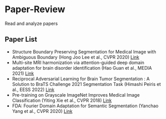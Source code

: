 # Paper-Review
Read and analyze papers

## Paper List
- Structure Boundary Preserving Segmentation for Medical Image with Ambiguous Boundary (Hong Joo Lee et al., CVPR 2020) <a href="https://openaccess.thecvf.com/content_CVPR_2020/papers/Lee_Structure_Boundary_Preserving_Segmentation_for_Medical_Image_With_Ambiguous_Boundary_CVPR_2020_paper.pdf">Link</a>
- Multi-site MRI harmonization via attention-guided deep domain adaptation for brain disorder identification (Hao Guan et al., MEDIA 2021) <a href="https://mingxia.web.unc.edu/wp-content/uploads/sites/12411/2021/11/end-to-end-MRI-harmonization_MedIA2021.pdf">Link</a>
- Reciprocal Adversarial Learning for Brain Tumor Segmentation : A Solution to BraTS Challenge 2021 Segmentation Task (Himashi Peiris et al., EESS 2022) <a href="https://arxiv.org/pdf/2201.03777.pdf">Link</a>
- Pre-training on Grayscale ImageNet Improves Medical Image Classification (Yiting Xie et al., CVPR 2018) <a href="https://openaccess.thecvf.com/content_ECCVW_2018/papers/11134/Xie_Pre-training_on_Grayscale_ImageNet_Improves_Medical_Image_Classification_ECCVW_2018_paper.pdf">Link</a>
- FDA: Fourier Domain Adaptation for Semantic Segmentation (Yanchao Yang et al., CVPR 2020) <a href="https://openaccess.thecvf.com/content_CVPR_2020/papers/Yang_FDA_Fourier_Domain_Adaptation_for_Semantic_Segmentation_CVPR_2020_paper.pdf">Link</a>
